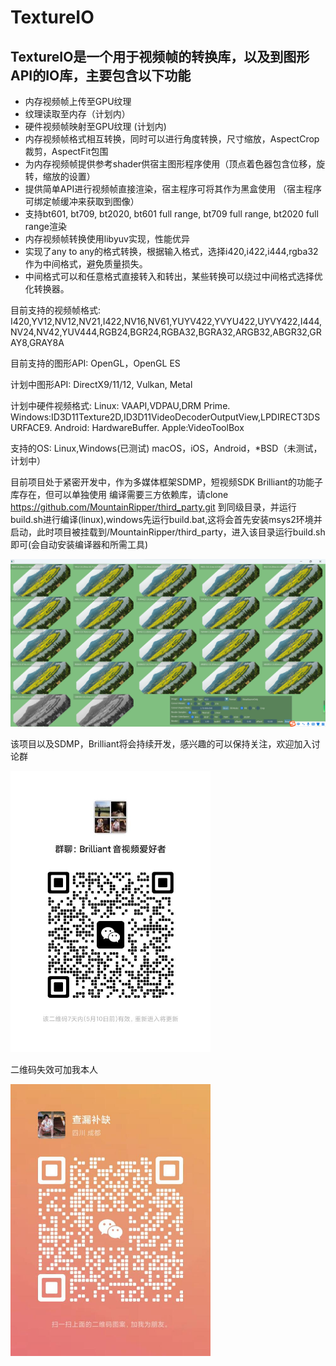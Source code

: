 # TextureIO 
## TextureIO是一个用于视频帧的转换库，以及到图形API的IO库，主要包含以下功能

- 内存视频帧上传至GPU纹理
- 纹理读取至内存（计划内）
- 硬件视频帧映射至GPU纹理 (计划内)
- 内存视频帧格式相互转换，同时可以进行角度转换，尺寸缩放，AspectCrop裁剪，AspectFit包围
- 为内存视频帧提供参考shader供宿主图形程序使用（顶点着色器包含位移，旋转，缩放的设置）
- 提供简单API进行视频帧直接渲染，宿主程序可将其作为黑盒使用 （宿主程序可绑定帧缓冲来获取到图像）
- 支持bt601, bt709, bt2020, bt601 full range, bt709 full range, bt2020 full range渲染
- 内存视频帧转换使用libyuv实现，性能优异
- 实现了any to any的格式转换，根据输入格式，选择i420,i422,i444,rgba32作为中间格式，避免质量损失。
- 中间格式可以和任意格式直接转入和转出，某些转换可以绕过中间格式选择优化转换器。

目前支持的视频帧格式:
I420,YV12,NV12,NV21,I422,NV16,NV61,YUYV422,YVYU422,UYVY422,I444,NV24,NV42,YUV444,RGB24,BGR24,RGBA32,BGRA32,ARGB32,ABGR32,GRAY8,GRAY8A

目前支持的图形API:
OpenGL，OpenGL ES

计划中图形API:
DirectX9/11/12, Vulkan, Metal

计划中硬件视频格式:
Linux: VAAPI,VDPAU,DRM Prime. Windows:ID3D11Texture2D,ID3D11VideoDecoderOutputView,LPDIRECT3DSURFACE9. Android: HardwareBuffer. Apple:VideoToolBox

支持的OS:
Linux,Windows(已测试)
macOS，iOS，Android，*BSD（未测试，计划中）

目前项目处于紧密开发中，作为多媒体框架SDMP，短视频SDK Brilliant的功能子库存在，但可以单独使用
编译需要三方依赖库，请clone https://github.com/MountainRipper/third_party.git 到同级目录，并运行build.sh进行编译(linux),windows先运行build.bat,这将会首先安装msys2环境并启动，此时项目被挂载到/MountainRipper/third_party，进入该目录运行build.sh即可(会自动安装编译器和所需工具)

<img src="./doc/screenshot.png" />


该项目以及SDMP，Brilliant将会持续开发，感兴趣的可以保持关注，欢迎加入讨论群

<img src="./doc/qr-brilliant.jpg" width = "320" height = "450"  />

二维码失效可加我本人

<img src="./doc/qr-myself.jpg" width = "320" height = "435" />
